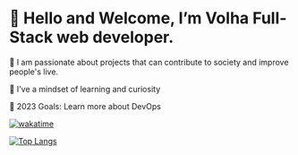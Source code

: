 <h1> 👋 Hello and Welcome, I’m Volha  Full-Stack web developer.</h1>

🚀 I am passionate about projects that can contribute to society and improve people's live.

👀 I've a mindset of learning and curiosity

🎯 2023 Goals: Learn more about DevOps

[![wakatime](https://wakatime.com/badge/user/41d6a4df-91be-41a0-9b35-4b8ebe794540.svg)](https://wakatime.com/@41d6a4df-91be-41a0-9b35-4b8ebe794540)
          
[![Top Langs](https://github-readme-stats.vercel.app/api/top-langs/?username=averoli&layout=donut-vertical)](https://github.com/averoli/github-readme-stats)
<!-- [![Harlok's wakatime stats](https://github-readme-stats.vercel.app/api/wakatime?username=Averoli)](https://github.com/averoli/github-readme-stats) -->

